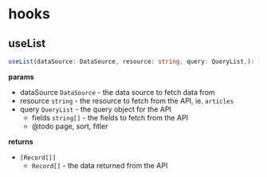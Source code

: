 # hooks

## useList

```ts
useList(dataSource: DataSource, resource: string, query: QueryList,): [Record[]]
```

**params**

- dataSource `DataSource` - the data source to fetch data from
- resource `string` - the resource to fetch from the API, ie. `articles`
- query `QueryList` - the query object for the API
  - fields `string[]` - the fields to fetch from the API
  - @todo page, sort, fitler

**returns**

- `[Record[]]`
  - `Record[]` - the data returned from the API
